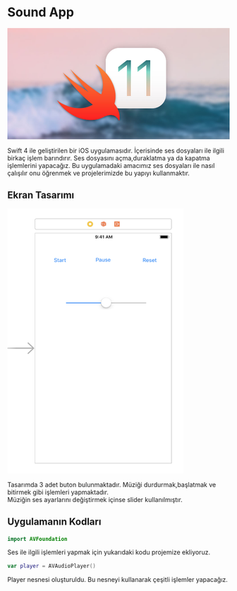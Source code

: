 # Sound App

![Screenshot](swift.jpg)

Swift 4 ile geliştirilen bir iOS uygulamasıdır. İçerisinde ses dosyaları ile ilgili birkaç işlem barındırır.
Ses dosyasını açma,duraklatma ya da kapatma işlemlerini yapacağız. Bu uygulamadaki amacımız ses dosyaları ile nasıl
çalışılır onu öğrenmek ve projelerimizde bu yapıyı kullanmaktır.


## Ekran Tasarımı

<img width="400" height="600" src = "pic1.png" > <br>

Tasarımda 3 adet buton bulunmaktadır. Müziği durdurmak,başlatmak ve bitirmek gibi işlemleri yapmaktadır. <br>
Müziğin ses ayarlarını değiştirmek içinse slider kullanılmıştır.

## Uygulamanın Kodları

```swift 
import AVFoundation
```

Ses ile ilgili işlemleri yapmak için yukarıdaki kodu projemize ekliyoruz. <br>

```swift 
var player = AVAudioPlayer() 
```

Player nesnesi oluşturuldu. Bu nesneyi kullanarak çeşitli işlemler yapacağız.







